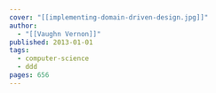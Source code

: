 ```yaml
---
cover: "[[implementing-domain-driven-design.jpg]]"
author:
  - "[[Vaughn Vernon]]"
published: 2013-01-01
tags:
  - computer-science
  - ddd
pages: 656
---
```

